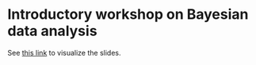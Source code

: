 # Introductory workshop on Bayesian data analysis

See [this link](https://mlisi.xyz/RHUL-stats/workshops.html) to visualize the slides.


